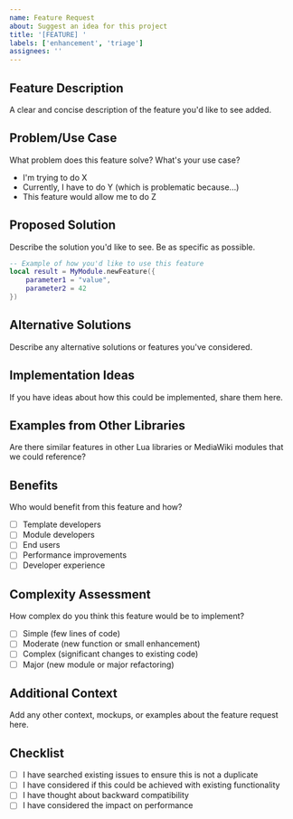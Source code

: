 ```yaml
---
name: Feature Request
about: Suggest an idea for this project
title: '[FEATURE] '
labels: ['enhancement', 'triage']
assignees: ''
---
```


## Feature Description

A clear and concise description of the feature you'd like to see added.

## Problem/Use Case

What problem does this feature solve? What's your use case?

- I'm trying to do X
- Currently, I have to do Y (which is problematic because...)
- This feature would allow me to do Z

## Proposed Solution

Describe the solution you'd like to see. Be as specific as possible.

```lua
-- Example of how you'd like to use this feature
local result = MyModule.newFeature({
    parameter1 = "value",
    parameter2 = 42
})
```

## Alternative Solutions

Describe any alternative solutions or features you've considered.

## Implementation Ideas

If you have ideas about how this could be implemented, share them here.

## Examples from Other Libraries

Are there similar features in other Lua libraries or MediaWiki modules that we could reference?

## Benefits

Who would benefit from this feature and how?

- [ ] Template developers
- [ ] Module developers  
- [ ] End users
- [ ] Performance improvements
- [ ] Developer experience

## Complexity Assessment

How complex do you think this feature would be to implement?

- [ ] Simple (few lines of code)
- [ ] Moderate (new function or small enhancement)
- [ ] Complex (significant changes to existing code)
- [ ] Major (new module or major refactoring)

## Additional Context

Add any other context, mockups, or examples about the feature request here.

## Checklist

- [ ] I have searched existing issues to ensure this is not a duplicate
- [ ] I have considered if this could be achieved with existing functionality
- [ ] I have thought about backward compatibility
- [ ] I have considered the impact on performance

